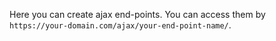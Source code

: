 Here you can create ajax end-points. You can access them by `https://your-domain.com/ajax/your-end-point-name/`.